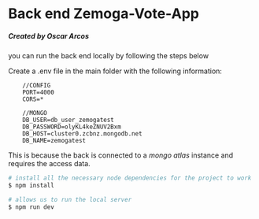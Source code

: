 # Back end Zemoga-Vote-App

##### Created by Oscar Arcos

you can run the back end locally by following the steps below

Create a .env file in the main folder with the following information:

```
    //CONFIG  
    PORT=4000
    CORS=*
    
    //MONGO
    DB_USER=db_user_zemogatest 
    DB_PASSWORD=olyKL4keZNUV2Bxm
    DB_HOST=cluster0.zcbnz.mongodb.net
    DB_NAME=zemogatest
```

This is because the back is connected to a *mongo atlas* instance and requires the access data.

```bash
# install all the necessary node dependencies for the project to work
$ npm install

# allows us to run the local server
$ npm run dev

```
